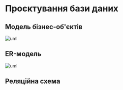 # Проєктування бази даних

## Модель бізнес-об'єктів

![uml](http://www.plantuml.com/plantuml/proxy?cache=no&src=https://raw.githubusercontent.com/e-andrew/Industrial_Eden/e-andrew/src/uml/ER-model.puml)

## ER-модель

![uml](http://www.plantuml.com/plantuml/proxy?cache=no&src=https://raw.githubusercontent.com/e-andrew/Industrial_Eden/e-andrew/src/uml/ER-model.puml)

## Реляційна схема


